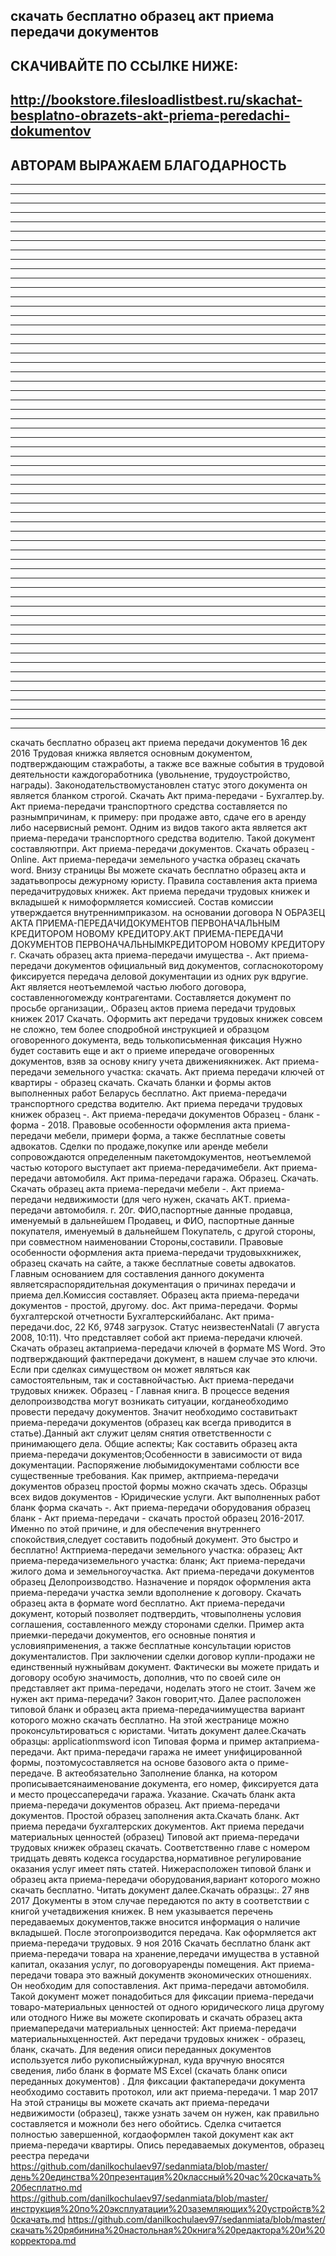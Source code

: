 скачать бесплатно образец акт приема передачи документов
--------------------------------------------------
СКАЧИВАЙТЕ ПО ССЫЛКЕ НИЖЕ:
--------------------------------------------------
http://bookstore.filesloadlistbest.ru/skachat-besplatno-obrazets-akt-priema-peredachi-dokumentov
--------------------------------------------------
АВТОРАМ ВЫРАЖАЕМ БЛАГОДАРНОСТЬ
--------------------------------------------------
--------------------------------------------------
--------------------------------------------------
--------------------------------------------------
--------------------------------------------------
--------------------------------------------------
--------------------------------------------------
--------------------------------------------------
--------------------------------------------------
--------------------------------------------------
--------------------------------------------------
--------------------------------------------------
--------------------------------------------------
--------------------------------------------------
--------------------------------------------------
--------------------------------------------------
--------------------------------------------------
--------------------------------------------------
--------------------------------------------------
--------------------------------------------------
--------------------------------------------------
--------------------------------------------------
--------------------------------------------------
--------------------------------------------------
--------------------------------------------------
--------------------------------------------------
--------------------------------------------------
--------------------------------------------------
--------------------------------------------------
--------------------------------------------------
--------------------------------------------------
--------------------------------------------------
--------------------------------------------------
--------------------------------------------------
--------------------------------------------------
--------------------------------------------------
--------------------------------------------------
--------------------------------------------------
--------------------------------------------------
--------------------------------------------------
--------------------------------------------------
--------------------------------------------------
--------------------------------------------------
--------------------------------------------------
--------------------------------------------------
--------------------------------------------------
--------------------------------------------------
--------------------------------------------------
--------------------------------------------------
--------------------------------------------------
--------------------------------------------------
--------------------------------------------------
--------------------------------------------------
--------------------------------------------------
--------------------------------------------------
--------------------------------------------------
--------------------------------------------------
--------------------------------------------------
--------------------------------------------------
--------------------------------------------------
скачать бесплатно образец акт приема передачи документов 16 дек 2016  Трудовая книжка является основным документом, подтверждающим стажработы, а также все важные события в трудовой деятельности каждогоработника (увольнение, трудоустройство, награды). Законодательствомустановлен статус этого документа  он является бланком строгой. Скачать Акт прима-передачи - Бухгалтер.by. Акт приема-передачи транспортного средства составляется по разнымпричинам, к примеру: при продаже авто, сдаче его в аренду либо насервисный ремонт. Одним из видов такого акта является акт приема-передачи транспортного средства водителю. Такой документ составляютпри. Акт приема-передачи документов. Скачать образец - Online. Акт приема-передачи земельного участка образец скачать word. Внизу страницы Вы можете скачать бесплатно образец акта и задатьвопросы дежурному юристу. Правила составления акта приема передачитрудовых книжек. Акт приема передачи трудовых книжек и вкладышей к нимоформляется комиссией. Состав комиссии утверждается внутреннимприказом. на основании договора N  ОБРАЗЕЦ АКТА ПРИЕМА-ПЕРЕДАЧИДОКУМЕНТОВ ПЕРВОНАЧАЛЬНЫМ КРЕДИТОРОМ НОВОМУ КРЕДИТОРУ.АКТ ПРИЕМА-ПЕРЕДАЧИ ДОКУМЕНТОВ ПЕРВОНАЧАЛЬНЫМКРЕДИТОРОМ НОВОМУ КРЕДИТОРУ г. Скачать образец акта приема-передачи имущества -. Акт приема-передачи документов  официальный вид документов, согласнокоторому фиксируется передача деловой документации из одних рук вдругие. Акт является неотъемлемой частью любого договора, составленногомежду контрагентами. Составляется документ по просьбе организации,. Образец актов приема передачи трудовых книжек 2017  Скачать. Оформить акт передачи трудовых книжек совсем не сложно, тем более сподробной инструкцией и образцом оговоренного документа, ведь толькописьменная фиксация  Нужно будет составить еще и акт о приеме ипередаче оговоренных документов, взяв за основу книгу учета движениякнижек.
Акт приема-передачи земельного участка: скачать. Акт приема передачи ключей от квартиры - образец скачать. Скачать бланки и формы актов выполненных работ Беларусь бесплатно. Акт приема-передачи транспортного средства водителю. Акт приема передачи трудовых книжек образец  -. Акт приема-передачи документов  Образец - бланк - форма - 2018. Правовые особенности оформления акта приема-передачи мебели, примери форма, а также бесплатные советы адвокатов.  Сделки по продаже,покупке или аренде мебели сопровождаются определенным пакетомдокументов, неотъемлемой частью которого выступает акт приема-передачимебели. Акт приема-передачи автомобиля. Акт прима-передачи гаража. Образец. Скачать. Скачать образец акта приема-передачи мебели -. Акт приема-передачи недвижимости (для чего нужен, скачать
АКТ. приема-передачи автомобиля. г.   20г. ФИО,паспортные данные продавца, именуемый в дальнейшем Продавец, и ФИО, паспортные данные покупателя, именуемый в дальнейшем Покупатель, с другой стороны, при совместном наименовании Стороны,составили. Правовые особенности оформления акта приема-передачи трудовыхкнижек, образец скачать на сайте, а также бесплатные советы адвокатов. Главным основанием для составления данного документа являетсяраспорядительная документация о причинах передачи и приема дел.Комиссия составляет. Образец акта приема-передачи документов - простой, другому. doc. Акт прима-передачи. Формы бухгалтерской отчетности  Бухгалтерскийбаланс. Акт прима-передачи.doc, 22 Кб, 9748 загрузок. Статус неизвестенNatali (7 августа 2008, 10:11). Что представляет собой акт приема-передачи ключей. Скачать образец актаприема-передачи ключей в формате MS Word. Это подтверждающий фактпередачи документ, в нашем случае это ключи. Если при сделках симуществом он может являться как самостоятельным, так и составнойчастью. Акт приема-передачи трудовых книжек. Образец - Главная книга. В процессе ведения делопроизводства могут возникать ситуации, когданеобходимо провести передачу документов. Значит необходимо составитьакт приема-передачи документов (образец как всегда приводится в статье).Данный акт служит целям снятия ответственности с принимающего дела. Общие аспекты; Как составить образец акта приема-передачи документов;Особенности в зависимости от вида документации. Распоряжение любымидокументами  соблюсти все существенные требования. Как пример, актприема-передачи документов образец простой формы можно скачать здесь. Образцы всех видов документов - Юридические услуги. Акт выполненных работ бланк форма скачать -. Акт приема-передачи оборудования образец бланк -
Акт приема-передачи - скачать простой образец 2016-2017. Именно по этой причине, и для обеспечения внутреннего спокойствия,следует составить подобный документ.  Это быстро и бесплатно!  Актприема-передачи земельного участка: образец; Акт приема-передачиземельного участка: бланк; Акт приема-передачи жилого дома и земельногоучастка. Акт приема-передачи документов  образец  Делопроизводство. Назначение и порядок оформления акта приема-передачи участка земли вдополнение к договору. Скачать образец акта в формате word бесплатно. Акт приема-передачи  документ, который позволяет подтвердить, чтовыполнены условия соглашения, составленного между сторонами сделки. Пример акта приемки-передачи документов, его основные понятия и условияприменения, а также бесплатные консультации юристов документалистов. При заключении сделки договор купли-продажи не единственный нужныйвам документ. Фактически вы можете придать и договору особую значимость, дополнив, что по своей силе он представляет акт прима-передачи, ноделать этого не стоит. Зачем же нужен акт прима-передачи? Закон говорит,что. Далее расположен типовой бланк и образец акта приема-передачиимущества вариант которого можно скачать бесплатно. На этой жестранице можно проконсультироваться с юристами. Читать документ далее.Скачать образцы: applicationmsword icon Типовая форма и пример актаприема-передачи. Акт прима-передачи гаража не имеет унифицированной формы, поэтомусоставляется на основе базового акта о приме-передаче. В актеобязательно  Заполнение бланка, на котором прописываетсянаименование документа, его номер, фиксируется дата и место процессапередачи гаража. Указание. Скачать бланк акта приема-передачи документов образец. Акт приема-передачи документов. Простой образец заполнения акта.Скачать бланк. Акт приема передачи бухгалтерских документов. Акт приема передачи материальных ценностей (образец)
Типовой акт приема-передачи трудовых книжек образец скачать. Соответственно главе с номером тридцать девять кодекса государства,нормативное регулирование оказания услуг имеет пять статей. Нижерасположен типовой бланк и образец акта приема-передачи оборудования,вариант которого можно скачать бесплатно. Читать документ далее.Скачать образцы:. 27 янв 2017  Документы в этом случае передаются по акту в соответствии с книгой учетадвижения книжек. В нем указывается перечень передаваемых документов,также вносится информация о наличие вкладышей. После этогопроизводится передача. Как оформляется акт приема-передачи трудовых. 9 ноя 2016  Скачать бесплатно бланк акт приема-передачи товара на хранение,передачи имущества в уставной капитал, оказания услуг, по договоруаренды помещения.  Акт приема-передачи товара  это важный документв экономических отношениях. Он необходим для сопоставления. Акт прима-передачи автомобиля. Такой документ может понадобиться для фиксации приема-передачи товаро-материальных ценностей от одного юридического лица другому или отодного  Ниже вы можете скопировать и скачать образец акта приемапередачи материальных ценностей: Акт приема-передачи материальныхценностей. Акт передачи трудовых книжек - образец, бланк, скачать. Для ведения описи переданных документов используется либо рукописныйжурнал, куда вручную вносятся сведения, либо бланк в формате MS Excel (скачать бланк описи переданных документов) . Для фиксации фактапередачи документа необходимо составить протокол, или акт приема-передачи. 1 мар 2017  На этой страницы вы можете скачать акт приема-передачи недвижимости (образец), также узнать зачем он нужен, как правильно составляется и можноли без него обойтись.  Сделка считается полностью завершенной, когдаоформлен такой документ как акт приема-передачи квартиры. Опись передаваемых документов, образец реестра передачи
https://github.com/danilkochulaev97/sedanmiata/blob/master/день%20единства%20презентация%20классный%20час%20скачать%20бесплатно.md
https://github.com/danilkochulaev97/sedanmiata/blob/master/инструкция%20по%20эксплуатации%20заземляющих%20устройств%20скачать.md
https://github.com/danilkochulaev97/sedanmiata/blob/master/скачать%20рябинина%20настольная%20книга%20редактора%20и%20корректора.md